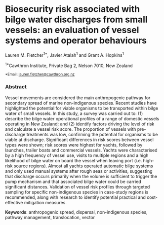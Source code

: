 <h1>Biosecurity risk associated with bilge water discharges from small vessels: an evaluation of vessel systems and operator behaviours</h1>

Lauren M. Fletcher<sup>1*</sup>, Javier Atalah<sup>1</sup> and Grant A. Hopkins<sup>1</sup> 

<sup>1*</sup>Cawthron Institute, Private Bag 2, Nelson 7010, New Zealand

<sup>*Email: lauren.fletcher@cawthron.org.nz </a>

<h3>Abstract</h3>

Vessel movements are considered the main anthropogenic pathway for secondary spread of marine non-indigenous species. Recent studies have highlighted the potential for viable organisms to be transported within bilge water of small vessels. In this study, a survey was carried out to: (1) describe the bilge water operational profiles of a range of domestic vessels operating in New Zealand; and (2) identify factors driving the level of risk and calculate a vessel risk score. The proportion of vessels with pre-discharge treatments was low, confirming the potential for organisms to be viable at discharge. Significant differences in risk scores between vessel types were shown; risk scores were highest for yachts, followed by launches, trailer boats and commercial vessels. Yachts were characterised by a high frequency of vessel use, visits to multiple regions and a high likelihood of bilge water on board the vessel when leaving port (i.e. high-risk source regions). Almost all yachts operated automatic bilge systems and only used manual systems after rough seas or activities, suggesting that discharge occurs primarily when the volume is sufficient to trigger the pump mechanism and that associated bilge water could be carried significant distances. Validation of vessel risk profiles through targeted sampling for specific non-indigenous species in case-study regions is recommended, along with research to identify potential practical and cost-effective mitigation measures.

<b>Keywords</b>: anthropogenic spread, dispersal, non-indigenous species, pathway management, translocation, vector
